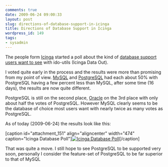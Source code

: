 ```yaml
---
comments: true
date: 2009-06-24 09:00:33
layout: post
slug: directions-of-database-support-in-icinga
title: Directions of Database Support in Icinga
wordpress_id: 149
tags:
- sysadmin
---
```


The people form [Icinga](http://www.icinga.org) started a poll about the kind of [database support users want to see](http://www.icinga.org/2009/06/08/vote-for-your-favorite-database/) with ido-utils (Icinga Data Out).

I voted quite early in the process and the results were more than promising from my point of view. [MySQL](http://www.mysql.com) and [PostgreSQL](http://www.postgresql.org) had each about 50% with PostgreSQL having a few percent less than MySQL, after some time (16 days), the results are now quite different.

PostgreSQL is still on the second place, [Oracle](http://www.oracle.com) on the 3rd place with only about half the votes of PostgreSQL. However MySQL clearly seems to be the database of choice most users want with nearly twice as many votes as PostgreSQL.


As of today (2009-06-24) the results look like this:




[caption id="attachment_151" align="aligncenter" width="474" caption="Icinga Database Poll"][![Icinga Database Poll](http://serverhorror.files.wordpress.com/2009/06/icinga_db_poll.png)](http://www.icinga.org/2009/06/08/vote-for-your-favorite-database/)[/caption]





That was quite a move. I still hope to see PostgreSQL to be supported very soon, personally I consider the feature-set of PostgreSQL to be far superior to that of MySQL
